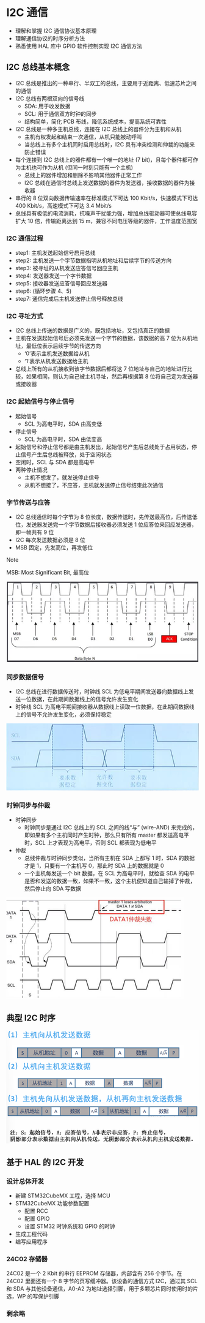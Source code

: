 # I2C 通信

- 理解和掌握 I2C 通信协议基本原理
- 理解通信协议的时序分析方法
- 熟悉使用 HAL 库中 GPIO 软件控制实现 I2C 通信方法

## I2C 总线基本概念

- I2C 总线是推出的一种串行、半双工的总线，主要用于近距离、低速芯片之间的通信
- I2C 总线有两根双向的信号线
  - SDA: 用于收发数据
  - SCL: 用于通信双方时钟的同步
  - 结构简单，简化 PCB 布线，降低系统成本，提高系统可靠性
- I2C 总线是一种多主机总线，连接在 I2C 总线上的器件分为主机和从机
  - 主机有权发起和结束一次通信，从机只能被动呼叫
  - 当总线上有多个主机同时启用总线时，I2C 具有冲突检测和仲裁的功能来防止错误
- 每个连接到 I2C 总线上的器件都有一个唯一的地址 (7 bit)，且每个器件都可作为主机也可作为从机 (但同一时刻只能有一个主机)
  - 总线上的器件增加和删除不影响其他器件正常工作
  - I2C 总线在通信时总线上发送数据的器件为发送器，接收数据的器件为接收器
- 串行的 8 位双向数据传输速率在标准模式下可达 100 Kbit/s，快速模式下可达 400 Kbit/s，高速模式下可达 3.4 Mbit/s
- 总线具有极低的电流消耗，抗噪声干扰能力强，增加总线驱动器可使总线电容扩大 10 倍，传输距离达到 15 m，兼容不同电压等级的器件，工作温度范围宽

### I2C 通信过程

- step1: 主机发送起始信号启用总线
- step2: 主机发送一个字节数据指明从机地址和后续字节的传送方向
- step3: 被寻址的从机发送应答信号回应主机
- step4: 发送器发送一个字节数据
- step5: 接收器发送应答信号回应发送器
- step6: (循环步骤 4、5)
- step7: 通信完成后主机发送停止信号释放总线

### I2C 寻址方式

- I2C 总线上传送的数据是广义的，既包括地址，又包括真正的数据
- 主机在发送起始信号后必须先发送一个字节的数据，该数据的高 7 位为从机地址，最低位表示后续字节的传送方向
  - ‘0’表示主机发送数据给从机
  - ‘1’表示从机发送数据给主机
- 总线上所有的从机接收到该字节数据后都将这 7 位地址与自己的地址进行比较，如果相同，则认为自己被主机寻址，然后再根据第 8 位将自己定为发送器或接收器

### I2C 起始信号与停止信号

- 起始信号
  - SCL 为高电平时，SDA 由高变低
- 停止信号
  - SCL 为高电平时，SDA 由低变高
- 起始信号和停止信号都是由主机发出，起始信号产生后总线处于占用状态，停止信号产生后总线被释放，处于空闲状态
- 空闲时，SCL 与 SDA 都是高电平
- 两种停止情况
  - 主机不想发了，就发送停止信号
  - 从机不想接了，不应答，主机就发送停止信号结束此次通信

### 字节传送与应答

- I2C 总线通信时每个字节为 8 位长度，数据传送时，先传送最高位，后传送低位，发送器发送完一个字节数据后接收器必须发送 1 位应答位来回应发送器，即一帧共有 9 位
- I2C 每次发送数据必须是 8 位
- MSB 固定，先发高位，再发低位

> [!NOTE]
> MSB: Most Significant Bit, 最高位

![字节传送与应答](./image/字节传送与应答.png)

### 同步数据信号

- I2C 总线在进行数据传送时，时钟线 SCL 为低电平期间发送器向数据线上发送一位数据，在此期间数据线上的信号允许发生变化
- 时钟线 SCL 为高电平期间接收器从数据线上读取一位数据，在此期间数据线上的信号不允许发生变化，必须保持稳定

![SCL 要求信号](./image/SCL要求信号.png)

### 时钟同步与仲裁

- 时钟同步
  - 时钟同步是通过 I2C 总线上的 SCL 之间的线“与” (wire-AND) 来完成的，即如果有多个主机同时产生时钟，那么只有所有 master 都发送高电平时，SCL 上才表现为高电平，否则 SCL 都表现为低电平
- 仲裁
  - 总线仲裁与时钟同步类似，当所有主机在 SDA 上都写 1 时，SDA 的数据才是 1，只要有一个主机写 0，那此时 SDA 上的数据就是 0
  - 一个主机每发送一个 bit 数据，在 SCL 为高电平时，就检查 SDA 的电平是否和发送的数据一致，如果不一致，这个主机便知道自己输掉了仲裁，然后停止向 SDA 写数据

![总线仲裁](./image/总线仲裁.png)

## 典型 I2C 时序

![I2C 时序](./image/I2C时序.png)

## 基于 HAL 的 I2C 开发

### 设计总体开发

- 新建 STM32CubeMX 工程，选择 MCU
- STM32CubeMX 功能参数配置
  - 配置 RCC
  - 配置 GPIO
  - 设置 STM32 时钟系统和 GPIO 的时钟
- 生成工程代码
- 编写应用程序

### 24C02 存储器

24C02 是一个 2 Kbit 的串行 EEPROM 存储器，内部含有 256 个字节。在 24C02 里面还有一个 8 字节的页写缓冲器。该设备的通信方式 I2C，通过其 SCL 和 SDA 与其他设备通信，A0-A2 为地址选择引脚，用于多颗芯片同时使用时的片选，WP 的写保护引脚

### 剩余略

